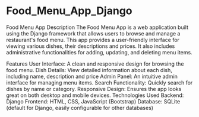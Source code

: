 # Food_Menu_App_Django
Food Menu App
Description
The Food Menu App is a web application built using the Django framework that allows users to browse and manage a restaurant's food menu. This app provides a user-friendly interface for viewing various dishes, their descriptions and prices. It also includes administrative functionalities for adding, updating, and deleting menu items.

Features
User Interface: A clean and responsive design for browsing the food menu.
Dish Details: View detailed information about each dish, including name, description and price
Admin Panel: An intuitive admin interface for managing menu items.
Search Functionality: Quickly search for dishes by name or category.
Responsive Design: Ensures the app looks great on both desktop and mobile devices.
Technologies Used
Backend: Django
Frontend: HTML, CSS, JavaScript (Bootstrap)
Database: SQLite (default for Django, easily configurable for other databases)
